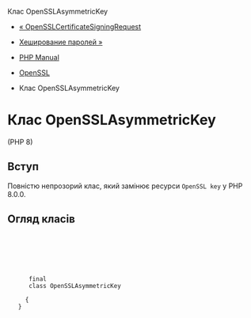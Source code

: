 Клас OpenSSLAsymmetricKey

-   [« OpenSSLCertificateSigningRequest](class.opensslcertificatesigningrequest.html)
    
-   [Хеширование паролей »](book.password.html)
    
-   [PHP Manual](index.html)
    
-   [OpenSSL](book.openssl.html)
    
-   Клас OpenSSLAsymmetricKey
    

# Клас OpenSSLAsymmetricKey

(PHP 8)

## Вступ

Повністю непрозорий клас, який замінює ресурси `OpenSSL key` у PHP 8.0.0.

## Огляд класів

```synopsis

     
    

    
     
      final
      class OpenSSLAsymmetricKey
     
     {
   }
```